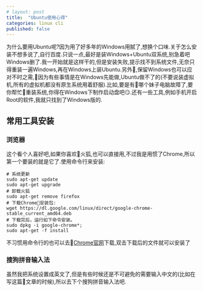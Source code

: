 ```yaml
---
# layout: post
title:  "Ubuntu使用心得"
categories: linux cli
published: false
---
```

为什么要用Ubuntu呢?因为用了好多年的Windows用腻了,想换个口味.关于怎么安装不想多说了,自行百度.只说一点,最好是装Windows+Ubuntu双系统,别急着吧Windows删了.我一开始就是这样干的,但是安装失败,提示找不到系统文件,无奈只得重装一遍Windows,再在Windows上装Ubuntu.另外,保留Windows也可以应对不时之需,因为有些事情是在Windows先能做,Ubuntu做不了的(不要说装虚拟机,所有的虚拟机都没有原生系统用着舒服).比如,要是有哪个妹子电脑故障了,要你帮忙重装系统,你得在Windows下制作启动盘吧😏.还有一些工具,例如手机开启Root的软件,我就只找到了Windows版的.

## 常用工具安装
### 浏览器
这个看个人喜好吧,如果你喜欢火狐,也可以直接用,不过我是用惯了Chrome,所以第一个要装的就是它了.使用命令行来安装:
```shell
# 系统更新
sudo apt-get update 
sudo apt-get upgrade
# 卸载火狐
sudo apt-get remove firefox
# 下载Chrome安装包: 
wget https://dl.google.com/linux/direct/google-chrome-stable_current_amd64.deb 
# 下载完后，运行如下命令安装。 
sudo dpkg -i google-chrome*; 
sudo apt-get -f install
```
不习惯用命令行的也可以去[Chrome官网](https://www.google.com/chrome/)下载,双击下载后的文件就可以安装了
### 搜狗拼音输入法
虽然我把系统设置成英文了,但是有些时候还是不可避免的需要输入中文的(比如在写这篇文章的时候),所以去下个搜狗拼音输入法吧.

